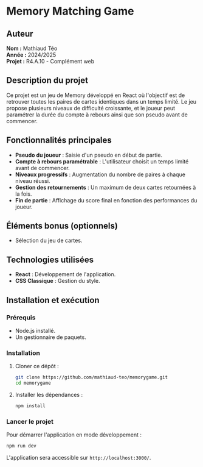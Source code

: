 # Memory Matching Game

## Auteur
**Nom :** Mathiaud Téo  
**Année :** 2024/2025  
**Projet :** R4.A.10 - Complément web  
 
## Description du projet
Ce projet est un jeu de Memory développé en React où l'objectif est de retrouver toutes les paires de cartes identiques dans un temps limité. Le jeu propose plusieurs niveaux de difficulté croissante, et le joueur peut paramétrer la durée du compte à rebours ainsi que son pseudo avant de commencer.

## Fonctionnalités principales
- **Pseudo du joueur** : Saisie d'un pseudo en début de partie.
- **Compte à rebours paramétrable** : L'utilisateur choisit un temps limité avant de commencer.
- **Niveaux progressifs** : Augmentation du nombre de paires à chaque niveau réussi.
- **Gestion des retournements** : Un maximum de deux cartes retournées à la fois.
- **Fin de partie** : Affichage du score final en fonction des performances du joueur.

## Éléments bonus (optionnels)
- Sélection du jeu de cartes.

## Technologies utilisées
- **React** : Développement de l'application.
- **CSS Classique** : Gestion du style.

## Installation et exécution
### Prérequis
- Node.js installé.
- Un gestionnaire de paquets.

### Installation
1. Cloner ce dépôt :  
   ```bash
   git clone https://github.com/mathiaud-teo/memorygame.git
   cd memorygame
   ```
2. Installer les dépendances :
   ```bash
   npm install
   ```

### Lancer le projet
Pour démarrer l'application en mode développement :
```bash
npm run dev
```
L'application sera accessible sur `http://localhost:3000/`.
